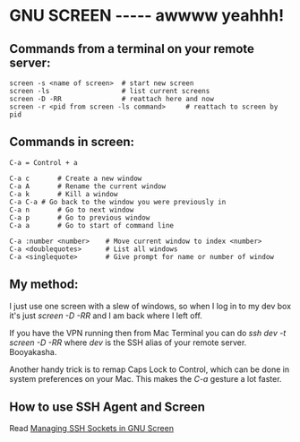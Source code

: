 # GNU SCREEN ----- awwww yeahhh!

## Commands from a terminal on your remote server:

	screen -s <name of screen>	# start new screen
	screen -ls					# list current screens
	screen -D -RR				# reattach here and now
	screen -r <pid from screen -ls command>		# reattach to screen by pid

## Commands in screen:

	C-a = Control + a

	C-a c		# Create a new window
	C-a A		# Rename the current window
	C-a k		# Kill a window
	C-a C-a	# Go back to the window you were previously in
	C-a n		# Go to next window
	C-a p		# Go to previous window
	C-a a		# Go to start of command line

	C-a :number <number>	# Move current window to index <number>
	C-a <doublequotes> 		# List all windows
	C-a <singlequote> 		# Give prompt for name or number of window

## My method: 
I just use one screen with a slew of windows, so when I log in to my dev box it's just *screen -D -RR* and I am back where I left off.  

If you have the VPN running then from Mac Terminal you can do *ssh dev -t screen -D -RR* where *dev* is the SSH alias of your remote server.  Booyakasha.

Another handy trick is to remap Caps Lock to Control, which can be done in system preferences on your Mac.  This makes the *C-a* gesture a lot faster.

## How to use SSH Agent and Screen
Read [Managing SSH Sockets in GNU Screen](http://techblog.appnexus.com/?p=78)
